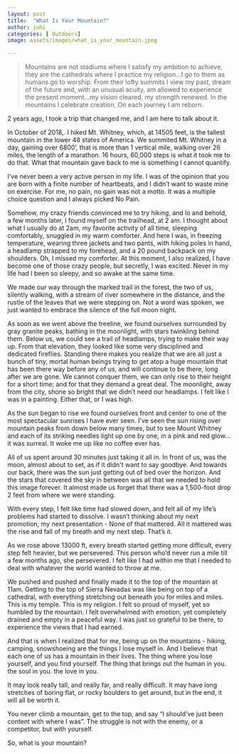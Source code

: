 ```yaml
---
layout: post
title:  "What Is Your Mountain?"
author: juhi
categories: [ Outdoors]
image: assets/images/what_is_your_mountain.jpeg

---
```


> Mountains are not stadiums where I satisfy my ambition to achieve, they are the cathedrals where I practice my religion…I go to them as humans go to worship. From their lofty summits I view my past, dream of the future and, with an unusual acuity, am allowed to experience the present moment…my vision cleared, my strength renewed. In the mountains I celebrate creation. On each journey I am reborn.


2 years ago, I took a trip that changed me, and I am here to talk about it.

In October of 2018,.  I hiked Mt. Whitney, which, at 14505 feet, is the tallest mountain in the lower 48 states of America. We summited Mt. Whitney in a day, gaining over 6800’, that is more than 1 vertical mile, walking over 26 miles, the length of a marathon. 16 hours, 60,000 steps is what it took me to do that. What that mountain gave back to me is something I cannot quantify.

I’ve never been a very active person in my life. I was of the opinion that you are born with a finite number of heartbeats, and I didn’t want to waste mine on exercise. For me, no pain, no gain was not a motto. It was a multiple choice question and I always picked No Pain.

Somehow, my crazy friends convinced me to try hiking, and lo and behold, a few months later,  I found myself on the trailhead, at 2 am. I thought about what I usually do at 2am, my favorite activity of all time, sleeping comfortably, snuggled in my warm comforter. And here I was, in freezing temperature, wearing three jackets and two pants, with hiking poles in hand, a headlamp strapped to my forehead, and a 20 pound backpack on my shoulders. Oh, I missed my comforter. At this moment, I also realized, I have become one of those crazy people, but secretly, I was excited. Never in my life had I been so sleepy, and so awake at the same time. 

We made our way through the marked trail in the forest, the two of us, silently walking, with a stream of river somewhere in the distance, and the rustle of the leaves that we were stepping on. Not a word was spoken, we just wanted to embrace the silence of the full moon night.

As soon as we went above the treeline, we found ourselves surrounded  by gray granite peaks, bathing in the moonlight, with stars twinkling behind them. Below us, we could see a trail of headlamps, trying to make their way up. From that elevation, they looked like some very disciplined and dedicated fireflies. Standing there makes you realize that we are all just a bunch of tiny, mortal human beings trying to get atop a huge mountain that has been there way before any of us, and will continue to be there, long after we are gone. We cannot conquer them, we can only rise to their height for a short time; and for that they demand a great deal. The moonlight, away from the city, shone so bright that we didn’t need our headlamps.  I felt like I was in a painting. Either that, or I was high.

As the sun began to rise we found ourselves front and center to one of the most spectacular sunrises I have ever seen. I've seen the sun rising over mountain peaks from down below many times, but to see Mount Whitney and each of its striking needles light up one by one, in a pink and red glow... it was surreal. It woke me up like no coffee ever has. 

All of us spent around 30 minutes just taking it all in. In front of us, was the moon, almost about to set, as if it didn't want to say goodbye. And towards our back, there was the sun just getting out of bed over the horizon. And the stars that covered the sky in between was all that we needed to hold this image forever. It almost made us forget that there was a 1,500-foot drop 2 feet from where we were standing.

With every step, I felt like time had slowed down, and felt all of my life’s problems had started to dissolve. I wasn’t thinking about my next promotion, my next presentation - None of that mattered. All it mattered was the rise and fall of my breath and my next step. That’s it.

As we rose above 13000 ft, every breath started getting more difficult, every step felt heavier, but we persevered. This person who’d never run a mile till a few months ago, she persevered. I felt like I had within me that I needed to deal with whatever the world wanted to throw at me. 

We pushed and pushed and finally made it to the top of the mountain at 11am. Getting to the top of Sierra Nevadas was like being on top of a cathedral, with everything stretching out beneath you for miles and miles. This is my temple. This is my religion. I felt so proud of myself, yet so humbled by the mountain. I felt overwhelmed with emotion, yet completely drained and empty in a peaceful way. I was just so grateful to be there, to experience the views that I had earned.

And that is when I realized that for me, being up on the mountains - hiking, camping, snowshoeing are the things I lose myself in. And I believe that each one of us has a mountain in their lives. The thing where you lose yourself, and you find yourself. The thing that brings out the human in you. the soul in you. the love in you. 

It may look really tall, and really far, and really difficult. It may have long stretches of boring flat, or rocky boulders to get around, but in the end, it will all be worth it.

You never climb a mountain, get to the top, and say “I should’ve just been content with where I was”.  The struggle is not with the enemy, or a competitor, but with yourself. 

So, what is your mountain? 
